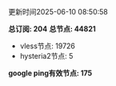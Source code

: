 更新时间2025-06-10 08:50:58

**总订阅: 204**
**总节点: 44821**
- vless节点: 19726
- hysteria2节点: 5

**google ping有效节点: 175**
